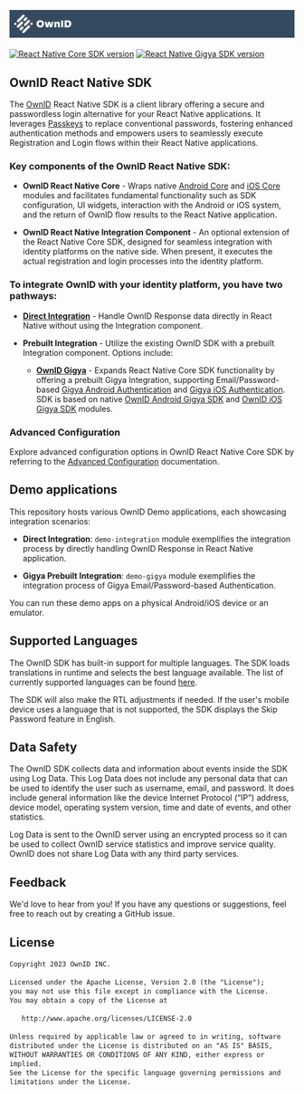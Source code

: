 ![logo](docs/logo.svg)
<br>
<br>
[![React Native Core SDK version](https://img.shields.io/npm/v/@ownid/react-native-core?label=React%20Native%20Core%20SDK)](https://www.npmjs.com/package/@ownid/react-native-core) [![React Native Gigya SDK version](https://img.shields.io/npm/v/@ownid/react-native-gigya?label=React%20Native%20Gigya%20SDK)](https://www.npmjs.com/package/@ownid/react-native-gigya)
## OwnID React Native SDK

The [OwnID](https://ownid.com/) React Native SDK is a client library offering a secure and passwordless login alternative for your React Native applications. It leverages [Passkeys](https://www.passkeys.com/) to replace conventional passwords, fostering enhanced authentication methods and empowers users to seamlessly execute Registration and Login flows within their React Native applications.

### Key components of the OwnID React Native SDK:

- **OwnID React Native Core** - Wraps native [Android Core](https://github.com/OwnID/ownid-android-sdk) and [iOS Core](https://github.com/OwnID/ownid-ios-sdk) modules and facilitates fundamental functionality such as SDK configuration, UI widgets, interaction with the Android or iOS system, and the return of OwnID flow results to the React Native application.

- **OwnID React Native Integration Component** - An optional extension of the React Native Core SDK, designed for seamless integration with identity platforms on the native side. When present, it executes the actual registration and login processes into the identity platform.

### To integrate OwnID with your identity platform, you have two pathways:

- **[Direct Integration](docs/sdk-react-navive-integration.md)** - Handle OwnID Response data directly in React Native without using the Integration component.

- **Prebuilt Integration** - Utilize the existing OwnID SDK with a prebuilt Integration component. Options include:

   - **[OwnID Gigya](docs/sdk-react-navive-gigya.md)** - Expands React Native Core SDK functionality by offering a prebuilt Gigya Integration, supporting Email/Password-based [Gigya Android Authentication](https://github.com/SAP/gigya-android-sdk) and [Gigya iOS Authentication](https://github.com/SAP/gigya-swift-sdk). SDK is based on native [OwnID Android Gigya SDK](https://github.com/OwnID/ownid-android-sdk) and [OwnID iOS Gigya SDK](https://github.com/OwnID/ownid-ios-sdk) modules.

### Advanced Configuration

Explore advanced configuration options in OwnID React Native Core SDK by referring to the [Advanced Configuration](docs/sdk-advanced-configuration.md) documentation.

## Demo applications

This repository hosts various OwnID Demo applications, each showcasing integration scenarios:

- **Direct Integration**: `demo-integration` module exemplifies the integration process by directly handling OwnID Response in React Native application.

- **Gigya Prebuilt Integration**: `demo-gigya` module exemplifies the integration process of Gigya Email/Password-based Authentication.

You can run these demo apps on a physical Android/iOS device or an emulator.

## Supported Languages

The OwnID SDK has built-in support for multiple languages. The SDK loads translations in runtime and selects the best language available. The list of currently supported languages can be found [here](https://i18n.prod.ownid.com/langs.json).

The SDK will also make the RTL adjustments if needed. If the user's mobile device uses a language that is not supported, the SDK displays the Skip Password feature in English.

## Data Safety
The OwnID SDK collects data and information about events inside the SDK using Log Data. This Log Data does not include any personal data that can be used to identify the user such as username, email, and password. It does include general information like the device Internet Protocol (“IP”) address, device model, operating system version, time and date of events, and other statistics.

Log Data is sent to the OwnID server using an encrypted process so it can be used to collect OwnID service statistics and improve service quality. OwnID does not share Log Data with any third party services.

## Feedback

We'd love to hear from you! If you have any questions or suggestions, feel free to reach out by creating a GitHub issue.

## License

```
Copyright 2023 OwnID INC.

Licensed under the Apache License, Version 2.0 (the "License");
you may not use this file except in compliance with the License.
You may obtain a copy of the License at

   http://www.apache.org/licenses/LICENSE-2.0

Unless required by applicable law or agreed to in writing, software
distributed under the License is distributed on an "AS IS" BASIS,
WITHOUT WARRANTIES OR CONDITIONS OF ANY KIND, either express or implied.
See the License for the specific language governing permissions and
limitations under the License.
```
